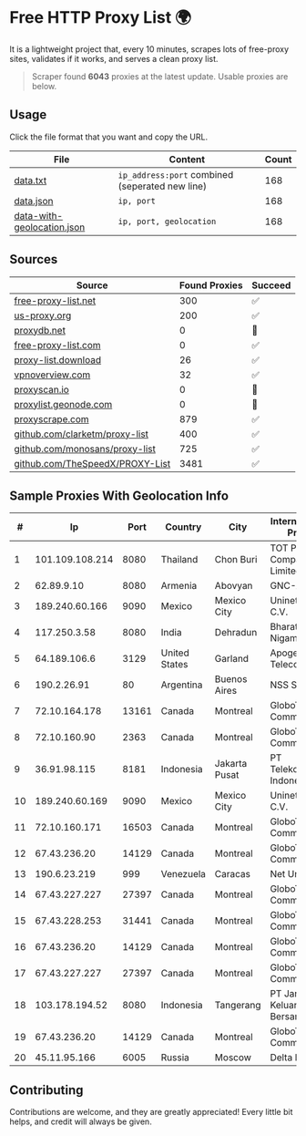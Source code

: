 
# Free HTTP Proxy List 🌍

It is a lightweight project that, every 10 minutes, scrapes lots of free-proxy sites, validates if it works, and serves a clean proxy list.


> Scraper found **6043** proxies at the latest update. Usable proxies are below.

## Usage

Click the file format that you want and copy the URL.


|File|Content|Count|
|----|-------|-----|
|[data.txt](https://raw.githubusercontent.com/themiralay/Proxy-List-World/master/data.txt)|`ip_address:port` combined (seperated new line)|168|
|[data.json](https://raw.githubusercontent.com/themiralay/Proxy-List-World/master/data.json)|`ip, port`|168|
|[data-with-geolocation.json](https://raw.githubusercontent.com/themiralay/Proxy-List-World/master/data-with-geolocation.json)|`ip, port, geolocation`|168|

## Sources

|Source|Found Proxies|Succeed|
|------|-------------|-------|
|[free-proxy-list.net](https://free-proxy-list.net)|300|✅|
|[us-proxy.org](https://www.us-proxy.org)|200|✅|
|[proxydb.net](http://proxydb.net)|0|🚫|
|[free-proxy-list.com](https://free-proxy-list.com/?page=&port=&type%5B%5D=http&type%5B%5D=https&up_time=0&search=Search)|0|✅|
|[proxy-list.download](https://www.proxy-list.download/HTTP)|26|✅|
|[vpnoverview.com](https://vpnoverview.com/privacy/anonymous-browsing/free-proxy-servers)|32|✅|
|[proxyscan.io](https://www.proxyscan.io)|0|🚫|
|[proxylist.geonode.com](https://proxylist.geonode.com/api/proxy-list?limit=300&page=1&sort_by=lastChecked&sort_type=desc&protocols=http,https)|0|🚫|
|[proxyscrape.com](https://api.proxyscrape.com/v2/?request=displayproxies&protocol=http&timeout=10000&country=all&ssl=all&anonymity=all)|879|✅|
|[github.com/clarketm/proxy-list](https://raw.githubusercontent.com/clarketm/proxy-list/master/proxy-list-raw.txt)|400|✅|
|[github.com/monosans/proxy-list](https://raw.githubusercontent.com/monosans/proxy-list/main/proxies/http.txt)|725|✅|
|[github.com/TheSpeedX/PROXY-List](https://raw.githubusercontent.com/TheSpeedX/PROXY-List/master/http.txt)|3481|✅|


## Sample Proxies With Geolocation Info

|#|Ip|Port|Country|City|Internet Service Provider|
|-|--|----|-------|----|-------------------------|
|1|101.109.108.214|8080|Thailand|Chon Buri|TOT Public Company Limited|
|2|62.89.9.10|8080|Armenia|Abovyan|GNC-Alfa CJSC|
|3|189.240.60.166|9090|Mexico|Mexico City|Uninet S.A. de C.V.|
|4|117.250.3.58|8080|India|Dehradun|Bharat Sanchar Nigam Ltd|
|5|64.189.106.6|3129|United States|Garland|Apogee Telecom Inc.|
|6|190.2.26.91|80|Argentina|Buenos Aires|NSS S.A.|
|7|72.10.164.178|13161|Canada|Montreal|GloboTech Communications|
|8|72.10.160.90|2363|Canada|Montreal|GloboTech Communications|
|9|36.91.98.115|8181|Indonesia|Jakarta Pusat|PT Telekomunikasi Indonesia|
|10|189.240.60.169|9090|Mexico|Mexico City|Uninet S.A. de C.V.|
|11|72.10.160.171|16503|Canada|Montreal|GloboTech Communications|
|12|67.43.236.20|14129|Canada|Montreal|GloboTech Communications|
|13|190.6.23.219|999|Venezuela|Caracas|Net Uno|
|14|67.43.227.227|27397|Canada|Montreal|GloboTech Communications|
|15|67.43.228.253|31441|Canada|Montreal|GloboTech Communications|
|16|67.43.236.20|14129|Canada|Montreal|GloboTech Communications|
|17|67.43.227.227|27397|Canada|Montreal|GloboTech Communications|
|18|103.178.194.52|8080|Indonesia|Tangerang|PT Jaringan Keluarga Bersama|
|19|67.43.236.20|14129|Canada|Montreal|GloboTech Communications|
|20|45.11.95.166|6005|Russia|Moscow|Delta Ltd|



## Contributing

Contributions are welcome, and they are greatly appreciated! Every
little bit helps, and credit will always be given.

